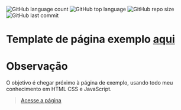 ![GitHub language count](https://img.shields.io/github/languages/count/Luciopbrito/template-site)
![GitHub top language](https://img.shields.io/github/languages/top/Luciopbrito/template-site)
![GitHub repo size](https://img.shields.io/github/repo-size/Luciopbrito/template-site)
![GitHub last commit](https://img.shields.io/github/last-commit/Luciopbrito/template-site)
# Template de página exemplo [aqui](https://www.motocms.com/website-templates/demo/146801.html)
# Observação
O objetivo é chegar próximo à página de exemplo, usando todo meu conhecimento em HTML CSS e JavaScript. 
> [Acesse a página](https://luciopbrito.github.io/template-site/)
